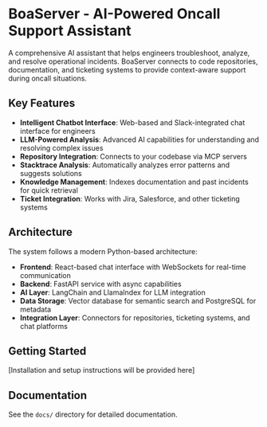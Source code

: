 # BoaServer - AI-Powered Oncall Support Assistant

A comprehensive AI assistant that helps engineers troubleshoot, analyze, and resolve operational incidents. BoaServer connects to code repositories, documentation, and ticketing systems to provide context-aware support during oncall situations.

## Key Features

- **Intelligent Chatbot Interface**: Web-based and Slack-integrated chat interface for engineers
- **LLM-Powered Analysis**: Advanced AI capabilities for understanding and resolving complex issues
- **Repository Integration**: Connects to your codebase via MCP servers
- **Stacktrace Analysis**: Automatically analyzes error patterns and suggests solutions
- **Knowledge Management**: Indexes documentation and past incidents for quick retrieval
- **Ticket Integration**: Works with Jira, Salesforce, and other ticketing systems

## Architecture

The system follows a modern Python-based architecture:

- **Frontend**: React-based chat interface with WebSockets for real-time communication
- **Backend**: FastAPI service with async capabilities
- **AI Layer**: LangChain and LlamaIndex for LLM integration
- **Data Storage**: Vector database for semantic search and PostgreSQL for metadata
- **Integration Layer**: Connectors for repositories, ticketing systems, and chat platforms

## Getting Started

[Installation and setup instructions will be provided here]

## Documentation

See the `docs/` directory for detailed documentation.

